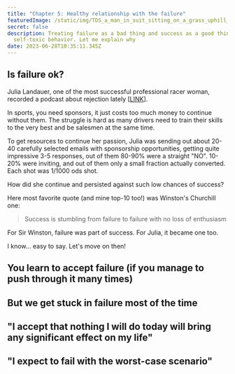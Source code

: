 ```yaml
---
title: "Chapter 5: Healthy relationship with the failure"
featuredImage: /static/img/TDS_a_man_in_suit_sitting_on_a_grass_uphill_watching_the_sunset_75ee1f8d-650b-4a69-8b76-117805c024f0.png
secret: false
description: Treating failure as a bad thing and success as a good thing is
  self-toxic behavior. Let me explain why
date: 2023-06-28T10:35:11.345Z
---
```

## Is failure ok?



Julia Landauer, one of the most successful professional racer woman, recorded a podcast about rejection lately [[LINK](https://citycurrent.com/2023/06/08/racecar-driver-and-speaker-julia-landauer/)]. 

In sports, you need sponsors, it just costs too much money to continue without them. The struggle is hard as many drivers need to train their skills to the very best and be salesmen at the same time.

To get resources to continue her passion, Julia was sending out about 20-40 carefully selected emails with sponsorship opportunities, getting quite impressive 3-5 responses, out of them 80-90% were a straight "NO". 10-20% were inviting, and out of them only a small fraction actually converted. Each shot was 1/1000 ods shot.

How did she continue and persisted against such low chances of success?

Here most favorite quote (and mine top-10 too!) was Winston's Churchill one:

> Success is stumbling from failure to failure with no loss of enthusiasm



For Sir Winston, failure was part of success. For Julia, it became one too. 



I know... easy to say. Let's move on then!



## You learn to accept failure (if you manage to push through it many times)



## But we get stuck in failure most of the time



## "I accept that nothing I will do today will bring any significant effect on my life"



## "I expect to fail with the worst-case scenario"
